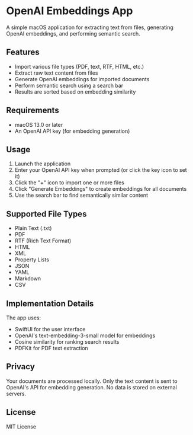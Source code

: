 # OpenAI Embeddings App

A simple macOS application for extracting text from files, generating OpenAI embeddings, and performing semantic search.

## Features

- Import various file types (PDF, text, RTF, HTML, etc.)
- Extract raw text content from files
- Generate OpenAI embeddings for imported documents
- Perform semantic search using a search bar
- Results are sorted based on embedding similarity

## Requirements

- macOS 13.0 or later
- An OpenAI API key (for embedding generation)

## Usage

1. Launch the application
2. Enter your OpenAI API key when prompted (or click the key icon to set it)
3. Click the "+" icon to import one or more files
4. Click "Generate Embeddings" to create embeddings for all documents
5. Use the search bar to find semantically similar content

## Supported File Types

- Plain Text (.txt)
- PDF
- RTF (Rich Text Format)
- HTML
- XML
- Property Lists
- JSON
- YAML
- Markdown
- CSV

## Implementation Details

The app uses:
- SwiftUI for the user interface
- OpenAI's text-embedding-3-small model for embeddings
- Cosine similarity for ranking search results
- PDFKit for PDF text extraction

## Privacy

Your documents are processed locally. Only the text content is sent to OpenAI's API for embedding generation. No data is stored on external servers.

## License

MIT License 